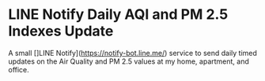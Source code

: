 # LINE Notify Daily AQI and PM 2.5 Indexes Update

A small []LINE Notify](https://notify-bot.line.me/) service to send daily timed updates on the Air Quality and PM 2.5 values at my home, apartment, and office.
